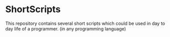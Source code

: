 # ShortScripts
This repository contains several short scripts which could be used in day to day life of a programmer. (in any programming language)
